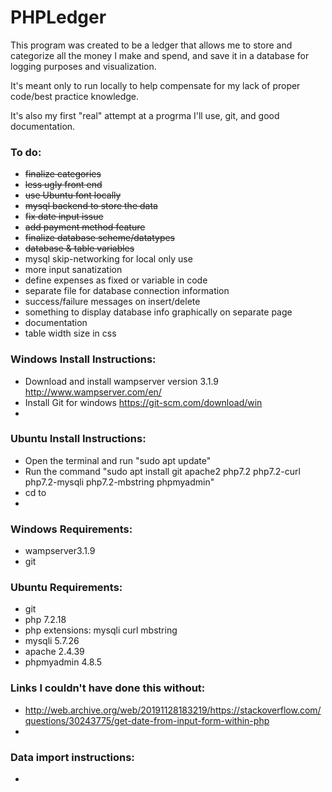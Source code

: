 # PHPLedger

This program was created to be a ledger that allows me to store and categorize all the money I make and spend, and save it in a database for logging purposes and visualization. 

It's meant only to run locally to help compensate for my lack of proper code/best practice knowledge.

It's also my first "real" attempt at a progrma I'll use, git, and good documentation.

### To do:
- ~~finalize categories~~
- ~~less ugly front end~~
- ~~use Ubuntu font locally~~
- ~~mysql backend to store the data~~
- ~~fix date input issue~~
- ~~add payment method feature~~
- ~~finalize database scheme/datatypes~~
- ~~database & table variables~~
- mysql skip-networking for local only use
- more input sanatization
- define expenses as fixed or variable in code
- separate file for database connection information
- success/failure messages on insert/delete
- something to display database info graphically on separate page
- documentation
- table width size in css


### Windows Install Instructions:
- Download and install wampserver version 3.1.9 http://www.wampserver.com/en/
- Install Git for windows https://git-scm.com/download/win
- 

### Ubuntu Install Instructions:
- Open the terminal and run "sudo apt update"
- Run the command "sudo apt install git apache2 php7.2 php7.2-curl php7.2-mysqli php7.2-mbstring phpmyadmin"
- cd to
-

### Windows Requirements:
- wampserver3.1.9
- git

### Ubuntu Requirements:
- git
- php 7.2.18
- php extensions: mysqli curl mbstring
- mysqli 5.7.26
- apache 2.4.39
- phpmyadmin 4.8.5

### Links I couldn't have done this without:
- http://web.archive.org/web/20191128183219/https://stackoverflow.com/questions/30243775/get-date-from-input-form-within-php
- 

### Data import instructions:
-